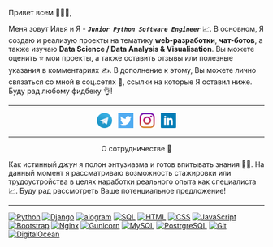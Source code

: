 Привет всем 👋👋👋,

Меня зовут Илья и Я - ***`Junior Python Software Engineer`*** 📈. 
В основном, Я создаю и реализую проекты на тематику **web-разработки**, **чат-ботов**, а также изучаю **Data Science
/ Data Analysis & Visualisation**. Вы можете оценить ⭐ мои проекты, а также оставить отзывы или полезные указания в комментариях ✍.
В дополнение к этому, Вы можете лично связаться со мной в соц.сетях 📨, ссылки на которые Я оставил ниже. Буду рад любому фидбеку 👌!

---

<p align='center'>
<a href="https://t.me/ilya_romanov1ch"><img height="30" src="https://github.com/kizilov-ilya/kizilov-ilya/blob/sources/icons/telegram.png?raw=true"></a>&nbsp;&nbsp;
<a href="https://twitter.com/ElijahKizilov"><img height="30" src="https://github.com/kizilov-ilya/kizilov-ilya/blob/sources/icons/twitter.png?raw=true"></a>&nbsp;&nbsp;
<a href="https://www.instagram.com/ilya._romanovich/"><img height="30" src="https://github.com/kizilov-ilya/kizilov-ilya/blob/sources/icons/instagram.jpg?raw=true"></a>&nbsp;&nbsp;
<a href="https://www.linkedin.com/in/ilya-kizilov/"><img height="30" src="https://github.com/kizilov-ilya/kizilov-ilya/blob/sources/icons/linkedin.png?raw=true"></a>
</p>

---

<p align='center'>О сотрудничестве 🤝</p>

Как истинный *джун* я полон энтузиазма и готов впитывать знания 🧑‍💻. На данный момент я рассматриваю возможность стажировки или
трудоустройства в целях наработки реального опыта как специалиста 📈. Буду рад рассмотреть Ваше потенциальное предложение!

---
[![Python](https://img.shields.io/badge/Language-Python-blue)]()
[![Django](https://img.shields.io/badge/Framework-Django-%23067300)]()
[![aiogram](https://img.shields.io/badge/Tool-aiogram-%2300d4d0)]()
[![SQL](https://img.shields.io/badge/Language-SQL-%23004d8c)]()
[![HTML](https://img.shields.io/badge/Markup-HTML-%23ff5e00)]()
[![CSS](https://img.shields.io/badge/Style-CSS-%2300c4eb)]()
[![JavaScript](https://img.shields.io/badge/Language-JavaScript-%23edd500)]()
[![Bootstrap](https://img.shields.io/badge/Framework-Bootstrap-%23a400c4)]()
[![Nginx](https://img.shields.io/badge/Server-Nginx-%23009900)]()
[![Gunicorn](https://img.shields.io/badge/Server-Gunicorn-%23489747)]()
[![MySQL](https://img.shields.io/badge/RDBMS-MySQL-%23004d8c)]()
[![PostrgreSQL](https://img.shields.io/badge/RDBMS-PostgreSQL-%23336791)]()
[![Git](https://img.shields.io/badge/VCS-Git-%23ff4400)]()
[![DigitalOcean](https://img.shields.io/badge/Server-DigitalOcean-%230080FF)]()

